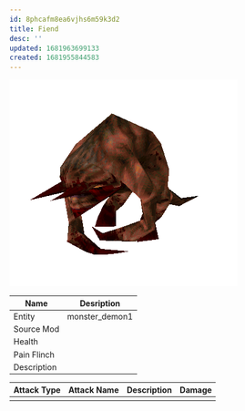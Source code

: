 ```yaml
---
id: 8phcafm8ea6vjhs6m59k3d2
title: Fiend
desc: ''
updated: 1681963699133
created: 1681955844583
---
```

![Monster Picture](assets/img/fiend.png)

|Name  |Desription|
|------|-------------|
|Entity|monster_demon1|
|Source Mod||
|Health||
|Pain Flinch||
|Description||

|Attack Type|Attack Name|Description|Damage|
|-----------|-----------|-----------|------|
||||